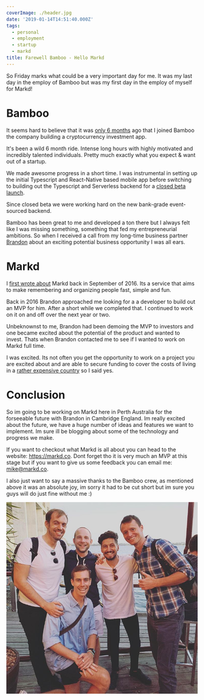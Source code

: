```yaml
---
coverImage: ./header.jpg
date: '2019-01-14T14:51:40.000Z'
tags:
  - personal
  - employment
  - startup
  - markd
title: Farewell Bamboo - Hello Markd
---
```


So Friday marks what could be a very important day for me. It was my last day in the employ of Bamboo but was my first day in the employ of myself for Markd!

<!-- more -->

# Bamboo

It seems hard to believe that it was [only 6 months](/posts/started-at-bamboo/) ago that I joined Bamboo the company building a cryptocurrency investment app.

It's been a wild 6 month ride. Intense long hours with highly motivated and incredibly talented individuals. Pretty much exactly what you expect & want out of a startup.

We made awesome progress in a short time. I was instrumental in setting up the initial Typescript and React-Native based mobile app before switching to building out the Typescript and Serverless backend for a [closed beta launch](https://medium.com/bambooblockchain/announcing-bamboos-closed-beta-173980918983).

Since closed beta we were working hard on the new bank-grade event-sourced backend.

Bamboo has been great to me and developed a ton there but I always felt like I was missing something, something that fed my entrepreneurial ambitions. So when I received a call from my long-time business partner [Brandon](https://brandonwu.co/) about an exciting potential business opportunity I was all ears.

# Markd

I [first wrote about](/posts/portfolio/projects/introducing-markd-pinterest-for-people/) Markd back in September of 2016. Its a service that aims to make remembering and organizing people fast, simple and fun.

Back in 2016 Brandon approached me looking for a a developer to build out an MVP for him. After a short while we completed that. I continued to work on it on and off over the next year or two.

Unbeknownst to me, Brandon had been demoing the MVP to investors and one became excited about the potential of the product and wanted to invest. Thats when Brandon contacted me to see if I wanted to work on Markd full time.

I was excited. Its not often you get the opportunity to work on a project you are excited about and are able to secure funding to cover the costs of living in a [rather expensive country](https://www.numbeo.com/cost-of-living/country_result.jsp?country=Australia) so I said yes.

# Conclusion

So im going to be working on Markd here in Perth Australia for the forseeable future with Brandon in Cambridge England. Im really excited about the future, we have a huge number of ideas and features we want to implement. Im sure ill be blogging about some of the technology and progress we make.

If you want to checkout what Markd is all about you can head to the website: https://markd.co. Dont forget tho it is very much an MVP at this stage but if you want to give us some feedback you can email me: mike@markd.co.

I also just want to say a massive thanks to the Bamboo crew, as mentioned above it was an absolute joy, im sorry it had to be cut short but im sure you guys will do just fine without me :)

[![](./bamboo-crew.jpg)](./bamboo-crew.jpg)
